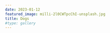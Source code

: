 ```yaml
---
date: 2023-01-12
featured_image: milli-2l0CWTpcChI-unsplash.jpg
title: Dogs
#type: gallery
---
```


